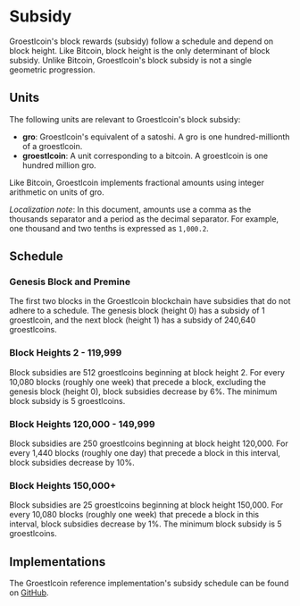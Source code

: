 # Subsidy

Groestlcoin's block rewards (subsidy) follow a schedule and depend on block height. Like Bitcoin, block height is the only determinant of block subsidy. Unlike Bitcoin, Groestlcoin's block subsidy is not a single geometric progression.

## Units

The following units are relevant to Groestlcoin's block subsidy:

- **gro**: Groestlcoin's equivalent of a satoshi. A gro is one hundred-millionth of a groestlcoin.
- **groestlcoin**: A unit corresponding to a bitcoin. A groestlcoin is one hundred million gro.

Like Bitcoin, Groestlcoin implements fractional amounts using integer arithmetic on units of gro.

*Localization note*: In this document, amounts use a comma as the thousands separator and a period as the decimal separator. For example, one thousand and two tenths is expressed as `1,000.2`.

## Schedule

### Genesis Block and Premine

The first two blocks in the Groestlcoin blockchain have subsidies that do not adhere to a schedule. The genesis block (height 0) has a subsidy of 1 groestlcoin, and the next block (height 1) has a subsidy of 240,640 groestlcoins.

### Block Heights 2 - 119,999

Block subsidies are 512 groestlcoins beginning at block height 2. For every 10,080 blocks (roughly one week) that precede a block, excluding the genesis block (height 0), block subsidies decrease by 6%. The minimum block subsidy is 5 groestlcoins.

### Block Heights 120,000 - 149,999

Block subsidies are 250 groestlcoins beginning at block height 120,000. For every 1,440 blocks (roughly one day) that precede a block in this interval, block subsidies decrease by 10%.

### Block Heights 150,000+

Block subsidies are 25 groestlcoins beginning at block height 150,000. For every 10,080 blocks (roughly one week) that precede a block in this interval, block subsidies decrease by 1%. The minimum block subsidy is 5 groestlcoins.

## Implementations

The Groestlcoin reference implementation's subsidy schedule can be found on [GitHub](https://github.com/Groestlcoin/groestlcoin/blob/2.16.3/src/groestlcoin.cpp#L54-L126).
